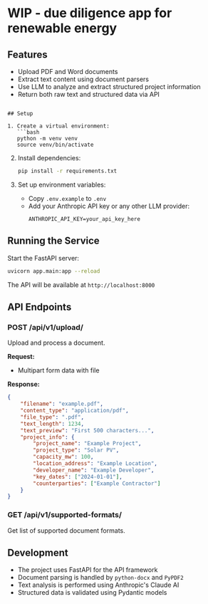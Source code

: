 # WIP - due diligence app for renewable energy


## Features

- Upload PDF and Word documents
- Extract text content using document parsers
- Use LLM to analyze and extract structured project information
- Return both raw text and structured data via API

```

## Setup

1. Create a virtual environment:
   ```bash
   python -m venv venv
   source venv/bin/activate 
   ```

2. Install dependencies:
   ```bash
   pip install -r requirements.txt
   ```

3. Set up environment variables:
   - Copy `.env.example` to `.env`
   - Add your Anthropic API key or any other LLM provider:
     ```
     ANTHROPIC_API_KEY=your_api_key_here
     ```

## Running the Service

Start the FastAPI server:
```bash
uvicorn app.main:app --reload
```

The API will be available at `http://localhost:8000`

## API Endpoints

### POST /api/v1/upload/
Upload and process a document.

**Request:**
- Multipart form data with file

**Response:**
```json
{
    "filename": "example.pdf",
    "content_type": "application/pdf",
    "file_type": ".pdf",
    "text_length": 1234,
    "text_preview": "First 500 characters...",
    "project_info": {
        "project_name": "Example Project",
        "project_type": "Solar PV",
        "capacity_mw": 100,
        "location_address": "Example Location",
        "developer_name": "Example Developer",
        "key_dates": ["2024-01-01"],
        "counterparties": ["Example Contractor"]
    }
}
```

### GET /api/v1/supported-formats/
Get list of supported document formats.

## Development

- The project uses FastAPI for the API framework
- Document parsing is handled by `python-docx` and `PyPDF2`
- Text analysis is performed using Anthropic's Claude AI
- Structured data is validated using Pydantic models